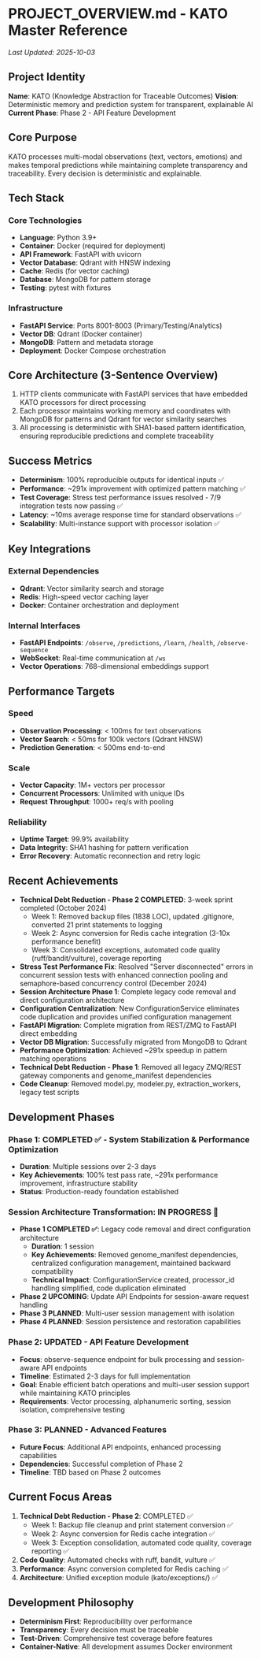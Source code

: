 # PROJECT_OVERVIEW.md - KATO Master Reference
*Last Updated: 2025-10-03*

## Project Identity
**Name**: KATO (Knowledge Abstraction for Traceable Outcomes)
**Vision**: Deterministic memory and prediction system for transparent, explainable AI
**Current Phase**: Phase 2 - API Feature Development

## Core Purpose
KATO processes multi-modal observations (text, vectors, emotions) and makes temporal predictions while maintaining complete transparency and traceability. Every decision is deterministic and explainable.

## Tech Stack
### Core Technologies
- **Language**: Python 3.9+
- **Container**: Docker (required for deployment)
- **API Framework**: FastAPI with uvicorn
- **Vector Database**: Qdrant with HNSW indexing
- **Cache**: Redis (for vector caching)
- **Database**: MongoDB for pattern storage
- **Testing**: pytest with fixtures

### Infrastructure
- **FastAPI Service**: Ports 8001-8003 (Primary/Testing/Analytics)
- **Vector DB**: Qdrant (Docker container)
- **MongoDB**: Pattern and metadata storage
- **Deployment**: Docker Compose orchestration

## Core Architecture (3-Sentence Overview)
1. HTTP clients communicate with FastAPI services that have embedded KATO processors for direct processing
2. Each processor maintains working memory and coordinates with MongoDB for patterns and Qdrant for vector similarity searches
3. All processing is deterministic with SHA1-based pattern identification, ensuring reproducible predictions and complete traceability

## Success Metrics
- **Determinism**: 100% reproducible outputs for identical inputs ✅
- **Performance**: ~291x improvement with optimized pattern matching ✅
- **Test Coverage**: Stress test performance issues resolved - 7/9 integration tests now passing ✅
- **Latency**: ~10ms average response time for standard observations ✅
- **Scalability**: Multi-instance support with processor isolation ✅

## Key Integrations
### External Dependencies
- **Qdrant**: Vector similarity search and storage
- **Redis**: High-speed vector caching layer
- **Docker**: Container orchestration and deployment

### Internal Interfaces
- **FastAPI Endpoints**: `/observe`, `/predictions`, `/learn`, `/health`, `/observe-sequence`
- **WebSocket**: Real-time communication at `/ws`
- **Vector Operations**: 768-dimensional embeddings support

## Performance Targets
### Speed
- **Observation Processing**: < 100ms for text observations
- **Vector Search**: < 50ms for 100k vectors (Qdrant HNSW)
- **Prediction Generation**: < 500ms end-to-end

### Scale
- **Vector Capacity**: 1M+ vectors per processor
- **Concurrent Processors**: Unlimited with unique IDs
- **Request Throughput**: 1000+ req/s with pooling

### Reliability
- **Uptime Target**: 99.9% availability
- **Data Integrity**: SHA1 hashing for pattern verification
- **Error Recovery**: Automatic reconnection and retry logic

## Recent Achievements
- **Technical Debt Reduction - Phase 2 COMPLETED**: 3-week sprint completed (October 2024)
  - Week 1: Removed backup files (1838 LOC), updated .gitignore, converted 21 print statements to logging
  - Week 2: Async conversion for Redis cache integration (3-10x performance benefit)
  - Week 3: Consolidated exceptions, automated code quality (ruff/bandit/vulture), coverage reporting
- **Stress Test Performance Fix**: Resolved "Server disconnected" errors in concurrent session tests with enhanced connection pooling and semaphore-based concurrency control (December 2024)
- **Session Architecture Phase 1**: Complete legacy code removal and direct configuration architecture
- **Configuration Centralization**: New ConfigurationService eliminates code duplication and provides unified configuration management
- **FastAPI Migration**: Complete migration from REST/ZMQ to FastAPI direct embedding
- **Vector DB Migration**: Successfully migrated from MongoDB to Qdrant
- **Performance Optimization**: Achieved ~291x speedup in pattern matching operations
- **Technical Debt Reduction - Phase 1**: Removed all legacy ZMQ/REST gateway components and genome_manifest dependencies
- **Code Cleanup**: Removed model.py, modeler.py, extraction_workers, legacy test scripts

## Development Phases

### Phase 1: COMPLETED ✅ - System Stabilization & Performance Optimization
- **Duration**: Multiple sessions over 2-3 days
- **Key Achievements**: 100% test pass rate, ~291x performance improvement, infrastructure stability
- **Status**: Production-ready foundation established

### Session Architecture Transformation: IN PROGRESS 🔄
- **Phase 1 COMPLETED ✅**: Legacy code removal and direct configuration architecture
  - **Duration**: 1 session
  - **Key Achievements**: Removed genome_manifest dependencies, centralized configuration management, maintained backward compatibility
  - **Technical Impact**: ConfigurationService created, processor_id handling simplified, code duplication eliminated
- **Phase 2 UPCOMING**: Update API Endpoints for session-aware request handling
- **Phase 3 PLANNED**: Multi-user session management with isolation
- **Phase 4 PLANNED**: Session persistence and restoration capabilities

### Phase 2: UPDATED - API Feature Development  
- **Focus**: observe-sequence endpoint for bulk processing and session-aware API endpoints
- **Timeline**: Estimated 2-3 days for full implementation
- **Goal**: Enable efficient batch operations and multi-user session support while maintaining KATO principles
- **Requirements**: Vector processing, alphanumeric sorting, session isolation, comprehensive testing

### Phase 3: PLANNED - Advanced Features
- **Future Focus**: Additional API endpoints, enhanced processing capabilities
- **Dependencies**: Successful completion of Phase 2
- **Timeline**: TBD based on Phase 2 outcomes

## Current Focus Areas
1. **Technical Debt Reduction - Phase 2**: COMPLETED ✅
   - Week 1: Backup file cleanup and print statement conversion ✅
   - Week 2: Async conversion for Redis cache integration ✅
   - Week 3: Exception consolidation, automated code quality, coverage reporting ✅
2. **Code Quality**: Automated checks with ruff, bandit, vulture ✅
3. **Performance**: Async conversion completed for Redis caching ✅
4. **Architecture**: Unified exception module (kato/exceptions/) ✅

## Development Philosophy
- **Determinism First**: Reproducibility over performance
- **Transparency**: Every decision must be traceable
- **Test-Driven**: Comprehensive test coverage before features
- **Container-Native**: All development assumes Docker environment